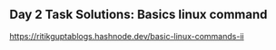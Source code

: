 ## Day 2 Task Solutions: Basics linux command

https://ritikguptablogs.hashnode.dev/basic-linux-commands-ii
